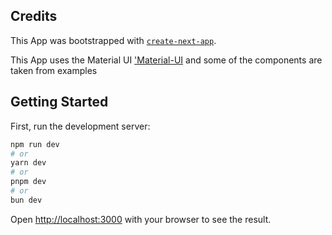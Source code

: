## Credits
This App was bootstrapped with [`create-next-app`](https://nextjs.org/docs/app/api-reference/cli/create-next-app).

This App uses the Material UI ['Material-UI](https://mui.com/material-ui/) and some of the components are taken from examples

## Getting Started

First, run the development server:

```bash
npm run dev
# or
yarn dev
# or
pnpm dev
# or
bun dev
```

Open [http://localhost:3000](http://localhost:3000) with your browser to see the result.

